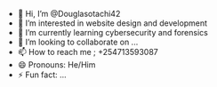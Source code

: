 - 👋 Hi, I’m @Douglasotachi42
- 👀 I’m interested in website design and development 
- 🌱 I’m currently learning cybersecurity and forensics
- 💞️ I’m looking to collaborate on ...
- 📫 How to reach me ; +254713593087
- 😄 Pronouns: He/Him
- ⚡ Fun fact: ...

<!---
Douglasotachi42/Douglasotachi42 is a ✨ special ✨ repository because its `README.md` (this file) appears on your GitHub profile.
You can click the Preview link to take a look at your changes.
--->
